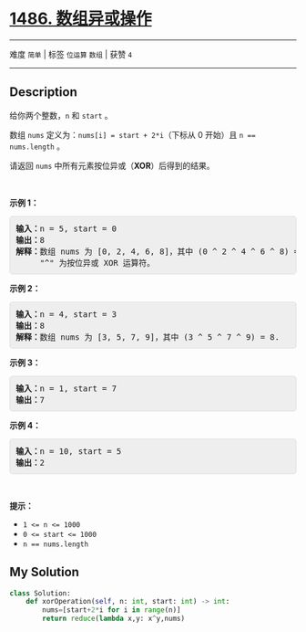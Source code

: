 # [1486. 数组异或操作](https://leetcode-cn.com/problems/xor-operation-in-an-array/)

---

难度 `简单` | 标签 `位运算` `数组`  | 获赞 `4`

---

## Description

<style>
section pre{
    background-color: #eee;
    border: 1px solid #ddd;
    padding:10px;
    border-radius: 5px;
}
</style>
<section>
<p>给你两个整数，<code>n</code> 和 <code>start</code> 。</p>
<p>数组 <code>nums</code> 定义为：<code>nums[i] = start + 2*i</code>（下标从 0 开始）且 <code>n == nums.length</code> 。</p>
<p>请返回 <code>nums</code> 中所有元素按位异或（<strong>XOR</strong>）后得到的结果。</p>
<p>&nbsp;</p>
<p><strong>示例 1：</strong></p>
<pre><strong>输入：</strong>n = 5, start = 0
<strong>输出：</strong>8
<strong>解释：</strong>数组 nums 为 [0, 2, 4, 6, 8]，其中 (0 ^ 2 ^ 4 ^ 6 ^ 8) = 8 。
     "^" 为按位异或 XOR 运算符。
</pre>
<p><strong>示例 2：</strong></p>
<pre><strong>输入：</strong>n = 4, start = 3
<strong>输出：</strong>8
<strong>解释：</strong>数组 nums 为 [3, 5, 7, 9]，其中 (3 ^ 5 ^ 7 ^ 9) = 8.</pre>
<p><strong>示例 3：</strong></p>
<pre><strong>输入：</strong>n = 1, start = 7
<strong>输出：</strong>7
</pre>
<p><strong>示例 4：</strong></p>
<pre><strong>输入：</strong>n = 10, start = 5
<strong>输出：</strong>2
</pre>
<p>&nbsp;</p>
<p><strong>提示：</strong></p>
<ul>
	<li><code>1 &lt;= n &lt;= 1000</code></li>
	<li><code>0 &lt;= start &lt;= 1000</code></li>
	<li><code>n == nums.length</code></li>
</ul>
</section>

## My Solution

```python
class Solution:
    def xorOperation(self, n: int, start: int) -> int:
        nums=[start+2*i for i in range(n)]
        return reduce(lambda x,y: x^y,nums)
```

